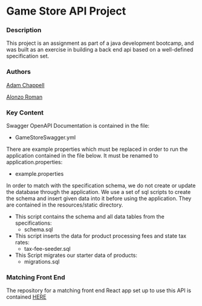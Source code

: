 # Game Store API Project

### Description
This project is an assignment as part of a java development bootcamp, and was built as an exercise in building a back end api based on a well-defined specification set.

### Authors
<a href="https://github.com/adamchappell00" rel="nofollow">Adam Chappell</a>

<a href="https://github.com/alonzofroman" rel="nofollow">Alonzo Roman</a>

### Key Content
Swagger OpenAPI Documentation is contained in the file: 
  - GameStoreSwagger.yml

There are example properties which must be replaced in order to run the application contained in the file below. It must be renamed to application.properties:
 - example.properties

In order to match with the specification schema, we do not create or update the database through the application. We use a set of sql scripts to create the schema and insert given data into it before using the application. They are contained in the resources/static directory.

- This script contains the schema and all data tables from the specifications:
  - schema.sql
- This script inserts the data for product processing fees and state tax rates:
  - tax-fee-seeder.sql
- This Script migrates our starter data of products:
  - migrations.sql

### Matching Front End
The repository for a matching front end React app set up to use this API is contained <a href="https://github.com/GameStore-Project-Roman-Chappell/gamestore-front-end" rel="nofollow">HERE</a>